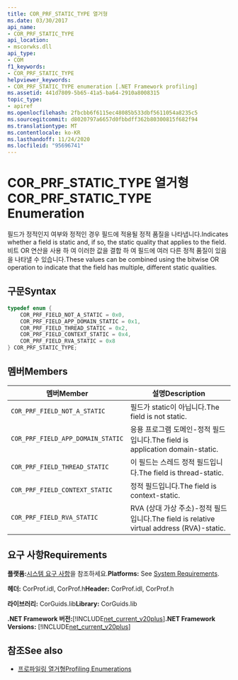 ```yaml
---
title: COR_PRF_STATIC_TYPE 열거형
ms.date: 03/30/2017
api_name:
- COR_PRF_STATIC_TYPE
api_location:
- mscorwks.dll
api_type:
- COM
f1_keywords:
- COR_PRF_STATIC_TYPE
helpviewer_keywords:
- COR_PRF_STATIC_TYPE enumeration [.NET Framework profiling]
ms.assetid: 441d7809-5b65-41a5-ba64-2910a8008315
topic_type:
- apiref
ms.openlocfilehash: 2fbcbb6f6115ec48085b533dbf5611054a8235c5
ms.sourcegitcommit: d8020797a6657d0fbbdff362b80300815f682f94
ms.translationtype: MT
ms.contentlocale: ko-KR
ms.lasthandoff: 11/24/2020
ms.locfileid: "95696741"
---
```

# <a name="cor_prf_static_type-enumeration"></a><span data-ttu-id="96a16-102">COR_PRF_STATIC_TYPE 열거형</span><span class="sxs-lookup"><span data-stu-id="96a16-102">COR_PRF_STATIC_TYPE Enumeration</span></span>

<span data-ttu-id="96a16-103">필드가 정적인지 여부와 정적인 경우 필드에 적용될 정적 품질을 나타냅니다.</span><span class="sxs-lookup"><span data-stu-id="96a16-103">Indicates whether a field is static and, if so, the static quality that applies to the field.</span></span> <span data-ttu-id="96a16-104">비트 OR 연산을 사용 하 여 이러한 값을 결합 하 여 필드에 여러 다른 정적 품질이 있음을 나타낼 수 있습니다.</span><span class="sxs-lookup"><span data-stu-id="96a16-104">These values can be combined using the bitwise OR operation to indicate that the field has multiple, different static qualities.</span></span>  
  
## <a name="syntax"></a><span data-ttu-id="96a16-105">구문</span><span class="sxs-lookup"><span data-stu-id="96a16-105">Syntax</span></span>  
  
```cpp  
typedef enum {  
    COR_PRF_FIELD_NOT_A_STATIC = 0x0,  
    COR_PRF_FIELD_APP_DOMAIN_STATIC = 0x1,  
    COR_PRF_FIELD_THREAD_STATIC = 0x2,  
    COR_PRF_FIELD_CONTEXT_STATIC = 0x4,  
    COR_PRF_FIELD_RVA_STATIC = 0x8  
} COR_PRF_STATIC_TYPE;  
```  
  
## <a name="members"></a><span data-ttu-id="96a16-106">멤버</span><span class="sxs-lookup"><span data-stu-id="96a16-106">Members</span></span>  
  
|<span data-ttu-id="96a16-107">멤버</span><span class="sxs-lookup"><span data-stu-id="96a16-107">Member</span></span>|<span data-ttu-id="96a16-108">설명</span><span class="sxs-lookup"><span data-stu-id="96a16-108">Description</span></span>|  
|------------|-----------------|  
|`COR_PRF_FIELD_NOT_A_STATIC`|<span data-ttu-id="96a16-109">필드가 static이 아닙니다.</span><span class="sxs-lookup"><span data-stu-id="96a16-109">The field is not static.</span></span>|  
|`COR_PRF_FIELD_APP_DOMAIN_STATIC`|<span data-ttu-id="96a16-110">응용 프로그램 도메인-정적 필드입니다.</span><span class="sxs-lookup"><span data-stu-id="96a16-110">The field is application domain-static.</span></span>|  
|`COR_PRF_FIELD_THREAD_STATIC`|<span data-ttu-id="96a16-111">이 필드는 스레드 정적 필드입니다.</span><span class="sxs-lookup"><span data-stu-id="96a16-111">The field is thread-static.</span></span>|  
|`COR_PRF_FIELD_CONTEXT_STATIC`|<span data-ttu-id="96a16-112">정적 필드입니다.</span><span class="sxs-lookup"><span data-stu-id="96a16-112">The field is context-static.</span></span>|  
|`COR_PRF_FIELD_RVA_STATIC`|<span data-ttu-id="96a16-113">RVA (상대 가상 주소)-정적 필드입니다.</span><span class="sxs-lookup"><span data-stu-id="96a16-113">The field is relative virtual address (RVA)-static.</span></span>|  
  
## <a name="requirements"></a><span data-ttu-id="96a16-114">요구 사항</span><span class="sxs-lookup"><span data-stu-id="96a16-114">Requirements</span></span>  

 <span data-ttu-id="96a16-115">**플랫폼:**[시스템 요구 사항](../../get-started/system-requirements.md)을 참조하세요.</span><span class="sxs-lookup"><span data-stu-id="96a16-115">**Platforms:** See [System Requirements](../../get-started/system-requirements.md).</span></span>  
  
 <span data-ttu-id="96a16-116">**헤더:** CorProf.idl, CorProf.h</span><span class="sxs-lookup"><span data-stu-id="96a16-116">**Header:** CorProf.idl, CorProf.h</span></span>  
  
 <span data-ttu-id="96a16-117">**라이브러리:** CorGuids.lib</span><span class="sxs-lookup"><span data-stu-id="96a16-117">**Library:** CorGuids.lib</span></span>  
  
 <span data-ttu-id="96a16-118">**.NET Framework 버전:**[!INCLUDE[net_current_v20plus](../../../../includes/net-current-v20plus-md.md)]</span><span class="sxs-lookup"><span data-stu-id="96a16-118">**.NET Framework Versions:** [!INCLUDE[net_current_v20plus](../../../../includes/net-current-v20plus-md.md)]</span></span>  
  
## <a name="see-also"></a><span data-ttu-id="96a16-119">참조</span><span class="sxs-lookup"><span data-stu-id="96a16-119">See also</span></span>

- [<span data-ttu-id="96a16-120">프로파일링 열거형</span><span class="sxs-lookup"><span data-stu-id="96a16-120">Profiling Enumerations</span></span>](profiling-enumerations.md)
